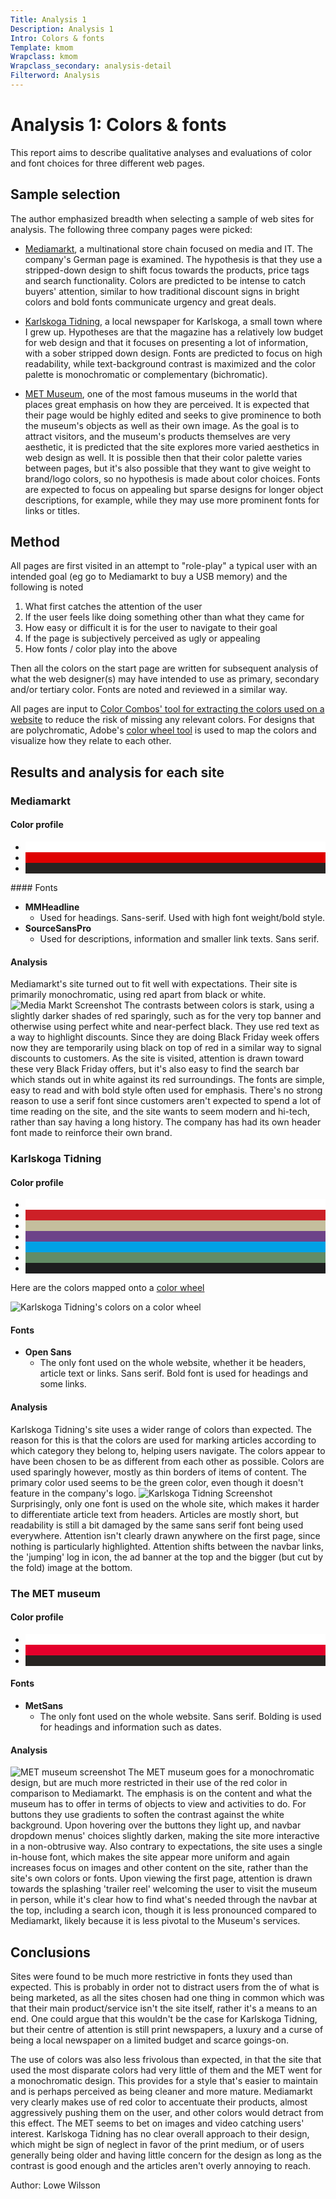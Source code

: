 ```yaml
---
Title: Analysis 1
Description: Analysis 1
Intro: Colors & fonts
Template: kmom
Wrapclass: kmom
Wrapclass_secondary: analysis-detail
Filterword: Analysis
---
```


Analysis 1: Colors & fonts
==================
This report aims to describe qualitative analyses and evaluations of color and font choices for three different web pages.

Sample selection
-----------------------
The author emphasized breadth when selecting a sample of web sites for analysis. The following three company pages were picked:

* [Mediamarkt](https://www.mediamarkt.de/), a multinational store chain focused on media and IT. The company's German page is examined. The hypothesis is that they use a stripped-down design to shift focus towards the products, price tags and search functionality. Colors are predicted to be intense to catch buyers' attention, similar to how traditional discount signs in bright colors and bold fonts communicate urgency and great deals.

* [Karlskoga Tidning](https://www.karlskogatidning.se/), a local newspaper for Karlskoga, a small town where I grew up. Hypotheses are that the magazine has a relatively low budget for web design and that it focuses on presenting a lot of information, with a sober stripped down design. Fonts are predicted to focus on high readability, while text-background contrast is maximized and the color palette is monochromatic or complementary (bichromatic).

* [MET Museum](https://www.metmuseum.org/), one of the most famous museums in the world that places great emphasis on how they are perceived. It is expected that their page would be highly edited and seeks to give prominence to both the museum's objects as well as their own image. As the goal is to attract visitors, and the museum's products themselves are very aesthetic, it is predicted that the site explores more varied aesthetics in web design as well. It is possible then that their color palette varies between pages, but it's also possible that they want to give weight to brand/logo colors, so no hypothesis is made about color choices. Fonts are expected to focus on appealing but sparse designs for longer object descriptions, for example, while they may use more prominent fonts for links or titles.

Method
-----------------------
All pages are first visited in an attempt to "role-play" a typical user with an intended goal (eg go to Mediamarkt to buy a USB memory) and the following is noted

1. What first catches the attention of the user
2. If the user feels like doing something other than what they came for
3. How easy or difficult it is for the user to navigate to their goal
4. If the page is subjectively perceived as ugly or appealing
5. How fonts / color play into the above

Then all the colors on the start page are written for subsequent analysis of what the web designer(s) may have intended to use as primary, secondary and/or tertiary color. Fonts are noted and reviewed in a similar way.

All pages are input to [Color Combos' tool for extracting the colors used on a website](https://www.colorcombos.com) to reduce the risk of missing any relevant colors. For designs that are polychromatic, Adobe's [color wheel tool](https://color.adobe.com/create/color-wheel) is used to map the colors and visualize how they relate to each other.

Results and analysis for each site
-----------------------
### Mediamarkt
#### Color profile
<ul class="color-bar-list">
    <li class="color-bar" style="background-color: #fff">
    <li class="color-bar" style="background-color: #df0000">
    <li class="color-bar" style="background-color: #272422">
</ul>
#### Fonts

* **MMHeadline**
    - Used for headings. Sans-serif. Used with high font weight/bold style.
* **SourceSansPro**
    - Used for descriptions, information and smaller link texts. Sans serif.

#### Analysis
Mediamarkt's site turned out to fit well with expectations. Their site is primarily monochromatic, using red apart from black or white. ![Media Markt Screenshot](%assets_url%/img/website_snaps/mediamarkt_1.png) The contrasts between colors is stark, using a slightly darker shades of red sparingly, such as for the very top banner and otherwise using perfect white and near-perfect black. They use red text as a way to highlight discounts. Since they are doing Black Friday week offers now they are temporarily using black on top of red in a similar way to signal discounts to customers. As the site is visited, attention is drawn toward these very Black Friday offers, but it's also easy to find the search bar which stands out in white against its red surroundings. The fonts are simple, easy to read and with bold style often used for emphasis. There's no strong reason to use a serif font since customers aren't expected to spend a lot of time reading on the site, and the site wants to seem modern and hi-tech, rather than say having a long history. The company has had its own header font made to reinforce their own brand.

### Karlskoga Tidning
#### Color profile
<ul class="color-bar-list">
    <li class="color-bar" style="background-color: #fff">
    <li class="color-bar" style="background-color: #cd2027">
    <li class="color-bar" style="background-color: #c4be9d">
    <li class="color-bar" style="background-color: #6d4389">
    <li class="color-bar" style="background-color: #00a1e5">
    <li class="color-bar" style="background-color: #628c66">
    <li class="color-bar" style="background-color: #1d1e1f">
</ul>

Here are the colors mapped onto a [color wheel](https://color.adobe.com/create/color-wheel)

![Karlskoga Tidning's colors on a color wheel](%assets_url%/img/website_snaps/karlskoga-tidning-color-wheel.png)

#### Fonts

* **Open Sans**
    - The only font used on the whole website, whether it be headers, article text or links. Sans serif. Bold font is used for headings and some links.

#### Analysis
Karlskoga Tidning's site uses a wider range of colors than expected. The reason for this is that the colors are used for marking articles according to which category they belong to, helping users navigate. The colors appear to have been chosen to be as different from each other as possible. Colors are used sparingly however, mostly as thin borders of items of content. The primary color used seems to be the green color, even though it doesn't feature in the company's logo. ![Karlskoga Tidning Screenshot](%assets_url%/img/website_snaps/karlskoga-tidning-1.png) Surprisingly, only one font is used on the whole site, which makes it harder to differentiate article text from headers. Articles are mostly short, but readability is still a bit damaged by the same sans serif font being used everywhere. Attention isn't clearly drawn anywhere on the first page, since nothing is particularly highlighted. Attention shifts between the navbar links, the 'jumping' log in icon, the ad banner at the top and the bigger (but cut by the fold) image at the bottom.

### The MET museum
#### Color profile
<ul class="color-bar-list">
    <li class="color-bar" style="background-color: #fff">
    <li class="color-bar" style="background-color: #e4002b">
    <li class="color-bar" style="background-color: #272422">
</ul>

#### Fonts

* **MetSans**
    - The only font used on the whole website. Sans serif. Bolding is used for headings and information such as dates.

#### Analysis
![MET museum screenshot](%assets_url%/img/website_snaps/met-1.png)
The MET museum goes for a monochromatic design, but are much more restricted in their use of the red color in comparison to Mediamarkt. The emphasis is on the content and what the museum has to offer in terms of objects to view and activities to do. For buttons they use gradients to soften the contrast against the white background. Upon hovering over the buttons they light up, and navbar dropdown menus' choices slightly darken, making the site more interactive in a non-obtrusive way. Also contrary to expectations, the site uses a single in-house font, which makes the site appear more uniform and again increases focus on images and other content on the site, rather than the site's own colors or fonts. Upon viewing the first page, attention is drawn towards the splashing 'trailer reel' welcoming the user to visit the museum in person, while it's clear how to find what's needed through the navbar at the top, including a search icon, though it is less pronounced compared to Mediamarkt, likely because it is less pivotal to the Museum's services.

Conclusions
-----------------------
Sites were found to be much more restrictive in fonts they used than expected. This is probably in order not to distract users from the of what is being marketed, as all the sites chosen had one thing in common which was that their main product/service isn't the site itself, rather it's a means to an end. One could argue that this wouldn't be the case for Karlskoga Tidning, but their centre of attention is still print newspapers, a luxury and a curse of being a local newspaper on a limited budget and scarce goings-on.

The use of colors was also less frivolous than expected, in that the site that used the most disparate colors had very little of them and the MET went for a monochromatic design. This provides for a style that's easier to maintain and is perhaps perceived as being cleaner and more mature. Mediamarkt very clearly makes use of red color to accentuate their products, almost aggressively pushing them on the user, and other colors would detract from this effect. The MET seems to bet on images and video catching users' interest. Karlskoga Tidning has no clear overall approach to their design, which might be sign of neglect in favor of the print medium, or of users generally being older and having little concern for the design as long as the contrast is good enough and the articles aren't overly annoying to reach.

Author: Lowe Wilsson
